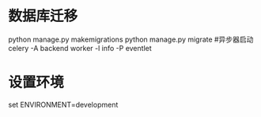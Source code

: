 # 数据库迁移
python manage.py makemigrations 
python manage.py migrate
#异步器启动
celery -A backend worker -l info -P eventlet
# 设置环境
set ENVIRONMENT=development